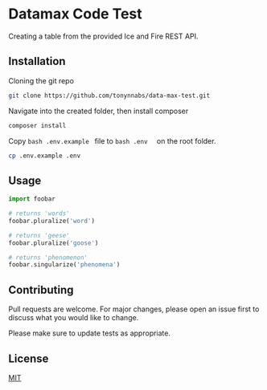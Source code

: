 
# Datamax Code Test

Creating a table from the provided Ice and Fire REST API.

## Installation

Cloning the git repo

```bash
git clone https://github.com/tonynnabs/data-max-test.git
```

Navigate into the created folder, then install composer

```bash
composer install
```

Copy ```bash .env.example ``` file to ```bash .env  ``` on the root folder. 

```bash
cp .env.example .env
```

## Usage

```python
import foobar

# returns 'words'
foobar.pluralize('word')

# returns 'geese'
foobar.pluralize('goose')

# returns 'phenomenon'
foobar.singularize('phenomena')
```

## Contributing
Pull requests are welcome. For major changes, please open an issue first to discuss what you would like to change.

Please make sure to update tests as appropriate.

## License
[MIT](https://choosealicense.com/licenses/mit/)
